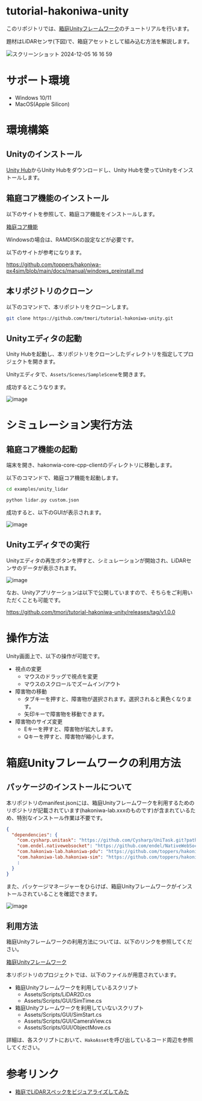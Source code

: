 # tutorial-hakoniwa-unity

このリポジトリでは、[箱庭Unityフレームワーク](https://github.com/toppers/hakoniwa-sim-csharp)のチュートリアルを行います。

題材はLiDARセンサ(下図)で、箱庭アセットとして組み込む方法を解説します。

![スクリーンショット 2024-12-05 16 16 59](https://github.com/user-attachments/assets/c7b98f9e-a53a-4cd4-90d5-2f43d3d89980)

# サポート環境

- Windows 10/11
- MacOS(Apple Silicon)

# 環境構築

## Unityのインストール

[Unity Hub](https://unity3d.com/jp/get-unity/download)からUnity Hubをダウンロードし、Unity Hubを使ってUnityをインストールします。

## 箱庭コア機能のインストール

以下のサイトを参照して、箱庭コア機能をインストールします。

[箱庭コア機能](https://github.com/toppers/hakoniwa-core-cpp-client)

Windowsの場合は、RAMDISKの設定などが必要です。

以下のサイトが参考になります。

https://github.com/toppers/hakoniwa-px4sim/blob/main/docs/manual/windows_preinstall.md

## 本リポジトリのクローン

以下のコマンドで、本リポジトリをクローンします。

```bash
git clone https://github.com/tmori/tutorial-hakoniwa-unity.git
```

## Unityエディタの起動

Unity Hubを起動し、本リポジトリをクローンしたディレクトリを指定してプロジェクトを開きます。

Unityエディタで、`Assets/Scenes/SampleScene`を開きます。

成功するとこうなります。

![image](images/UnityEditor.png)

# シミュレーション実行方法

## 箱庭コア機能の起動

端末を開き、hakonwia-core-cpp-clientのディレクトリに移動します。

以下のコマンドで、箱庭コア機能を起動します。

```bash
cd examples/unity_lidar
```

```bash
python lidar.py custom.json
```

成功すると、以下のGUIが表示されます。

![image](images/graph.png)

## Unityエディタでの実行

Unityエディタの再生ボタンを押すと、シミュレーションが開始され、LiDARセンサのデータが表示されます。

![image](images/simulation.png)

なお、Unityアプリケーションは以下で公開していますので、そちらをご利用いただくことも可能です。

https://github.com/tmori/tutorial-hakoniwa-unity/releases/tag/v1.0.0

# 操作方法

Unity画面上で、以下の操作が可能です。

- 視点の変更
  - マウスのドラッグで視点を変更
  - マウスのスクロールでズームイン/アウト
- 障害物の移動
  - タブキーを押すと、障害物が選択されます。選択されると黄色くなります。
  - 矢印キーで障害物を移動できます。
- 障害物のサイズ変更
  - Eキーを押すと、障害物が拡大します。
  - Qキーを押すと、障害物が縮小します。

# 箱庭Unityフレームワークの利用方法

## パッケージのインストールについて
本リポジトリのmanifest.jsonには、箱庭Unityフレームワークを利用するためのリポジトリが記載されています(hakoniwa-lab.xxxのものです)が含まれているため、特別なインストール作業は不要です。

```json
{
  "dependencies": {
    "com.cysharp.unitask": "https://github.com/Cysharp/UniTask.git?path=src/UniTask/Assets/Plugins/UniTask",
    "com.endel.nativewebsocket": "https://github.com/endel/NativeWebSocket.git#upm",
    "com.hakoniwa-lab.hakoniwa-pdu": "https://github.com/toppers/hakoniwa-pdu-csharp.git#main",
    "com.hakoniwa-lab.hakoniwa-sim": "https://github.com/toppers/hakoniwa-sim-csharp.git",
    :
  }
}
```

また、パッケージマネージャーをひらけば、箱庭Unityフレームワークがインストールされていることを確認できます。

![image](images/HakoniwaPackages.png)

## 利用方法

箱庭Unityフレームワークの利用方法については、以下のリンクを参照してください。

[箱庭Unityフレームワーク](https://github.com/toppers/hakoniwa-sim-csharp)

本リポジトリのプロジェクトでは、以下のファイルが用意されています。

- 箱庭Unityフレームワークを利用しているスクリプト
  - Assets/Scripts/LiDAR2D.cs
  - Assets/Scripts/GUI/SimTime.cs
- 箱庭Unityフレームワークを利用していないスクリプト
  - Assets/Scripts/GUI/SimStart.cs
  - Assets/Scripts/GUI/CameraView.cs
  - Assets/Scripts/GUI/ObjectMove.cs

詳細は、各スクリプトにおいて、`HakoAsset`を呼び出しているコード周辺を参照してください。

# 参考リンク

- [箱庭でLiDARスペックをビジュアライズしてみた](https://qiita.com/kanetugu2018/items/56e9ba90e2d32dad76cb)


